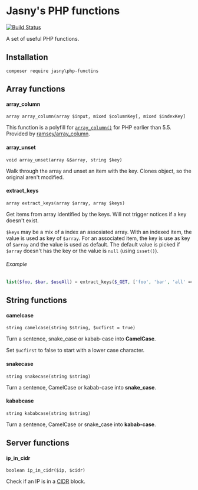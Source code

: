 Jasny's PHP functions
=====================

[![Build Status](https://travis-ci.org/jasny/php-functions.svg?branch=master)](https://travis-ci.org/jasny/php-functions)

A set of useful PHP functions.

## Installation

    composer require jasny\php-functins

## Array functions

#### array_column

    array array_column(array $input, mixed $columnKey[, mixed $indexKey]
    
This function is a polyfill for [`array_column()`](http://php.net/array_column) for PHP earlier than 5.5. Provided by
[ramsey/array_column](https://github.com/ramsey/array_column).

#### array_unset

    void array_unset(array &$array, string $key)

Walk through the array and unset an item with the key. Clones object, so the original aren't modified.

#### extract_keys

    array extract_keys(array $array, array $keys)

Get items from array identified by the keys. Will not trigger notices if a key doesn't exist.

`$keys` may be a mix of a index an assosiated array. With an indexed item, the value is used as key of `$array`. For an
associated item, the key is use as key of `$array` and the value is used as default. The default value is picked if
`$array` doesn't has the key or the value is `null` (using `isset()`).

###### Example

```php
list($foo, $bar, $useAll) = extract_keys($_GET, ['foo', 'bar', 'all' => false]);
```

## String functions

#### camelcase

    string camelcase(string $string, $ucfirst = true)

Turn a sentence, snake_case or kabab-case into **CamelCase**.

Set `$ucfirst` to false to start with a lower case character.

#### snakecase

    string snakecase(string $string)

Turn a sentence, CamelCase or kabab-case into **snake_case**.

#### kababcase

    string kababcase(string $string)

Turn a sentence, CamelCase or snake_case into **kabab-case**.


## Server functions

#### ip\_in\_cidr

    boolean ip_in_cidr($ip, $cidr)
    
Check if an IP is in a [CIDR](https://en.wikipedia.org/wiki/Classless_Inter-Domain_Routing) block.

